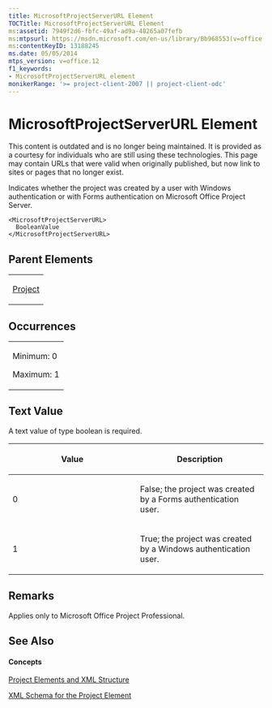 ```yaml
---
title: MicrosoftProjectServerURL Element
TOCTitle: MicrosoftProjectServerURL Element
ms:assetid: 7949f2d6-fbfc-49af-ad9a-48265a07fefb
ms:mtpsurl: https://msdn.microsoft.com/en-us/library/Bb968553(v=office.12)
ms:contentKeyID: 13188245
ms.date: 05/05/2014
mtps_version: v=office.12
f1_keywords:
- MicrosoftProjectServerURL element
monikerRange: '>= project-client-2007 || project-client-odc'
---
```


# MicrosoftProjectServerURL Element

This content is outdated and is no longer being maintained. It is provided as a courtesy for individuals who are still using these technologies. This page may contain URLs that were valid when originally published, but now link to sites or pages that no longer exist.

Indicates whether the project was created by a user with Windows authentication or with Forms authentication on Microsoft Office Project Server.

    <MicrosoftProjectServerURL>
      BooleanValue
    </MicrosoftProjectServerURL>

## Parent Elements

<table>
<colgroup>
<col style="width: 100%" />
</colgroup>
<tbody>
<tr class="odd">
<td><p><a href="bb968701(v=office.12).md">Project</a></p></td>
</tr>
</tbody>
</table>

## Occurrences

<table>
<colgroup>
<col style="width: 100%" />
</colgroup>
<tbody>
<tr class="odd">
<td><p>Minimum: 0</p>
<p>Maximum: 1</p></td>
</tr>
</tbody>
</table>

## Text Value

A text value of type boolean is required.

<table>
<colgroup>
<col style="width: 50%" />
<col style="width: 50%" />
</colgroup>
<thead>
<tr class="header">
<th><p>Value</p></th>
<th><p>Description</p></th>
</tr>
</thead>
<tbody>
<tr class="odd">
<td><p>0</p></td>
<td><p>False; the project was created by a Forms authentication user.</p></td>
</tr>
<tr class="even">
<td><p>1</p></td>
<td><p>True; the project was created by a Windows authentication user.</p></td>
</tr>
</tbody>
</table>

## Remarks

Applies only to Microsoft Office Project Professional.

## See Also

#### Concepts

[Project Elements and XML Structure](bb968439\(v=office.12\).md)

[XML Schema for the Project Element](bb968695\(v=office.12\).md)

